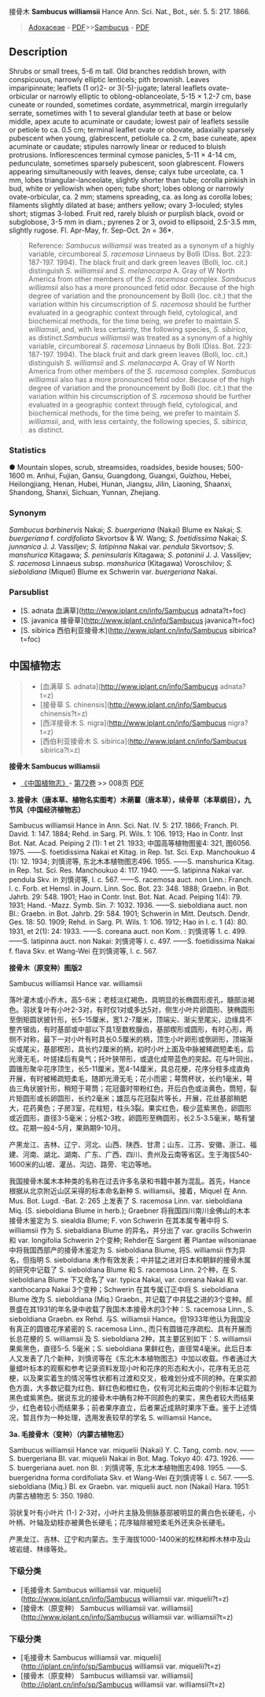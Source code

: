 接骨木 **Sambucus williamsii** Hance Ann. Sci. Nat., Bot., sér. 5. 5: 217. 1866.

> [Adoxaceae](Adoxaceae-五福花科.md) - [PDF](http://www.iplant.cn/foc/pdf/Adoxaceae.pdf)>>[Sambucus](http://www.iplant.cn/info/Sambucus?t=foc) - [PDF](http://www.iplant.cn/foc/pdf/Sambucus.pdf)

## Description

Shrubs or small trees, 5-6 m tall. Old branches reddish brown, with conspicuous, narrowly elliptic lenticels; pith brownish. Leaves imparipinnate; leaflets (1 or)2- or 3(-5)-jugate; lateral leaflets ovate-orbicular or narrowly elliptic to oblong-oblanceolate, 5-15 × 1.2-7 cm, base cuneate or rounded, sometimes cordate, asymmetrical, margin irregularly serrate, sometimes with 1 to several glandular teeth at base or below middle, apex acute to acuminate or caudate; lowest pair of leaflets sessile or petiole to ca. 0.5 cm; terminal leaflet ovate or obovate, adaxially sparsely pubescent when young, glabrescent, petiolule ca. 2 cm, base cuneate, apex acuminate or caudate; stipules narrowly linear or reduced to bluish protrusions. Inflorescences terminal cymose panicles, 5-11 × 4-14 cm, pedunculate, sometimes sparsely pubescent, soon glabrescent. Flowers appearing simultaneously with leaves, dense; calyx tube urceolate, ca. 1 mm, lobes triangular-lanceolate, slightly shorter than tube; corolla pinkish in bud, white or yellowish when open; tube short; lobes oblong or narrowly ovate-orbicular, ca. 2 mm; stamens spreading, ca. as long as corolla lobes; filaments slightly dilated at base; anthers yellow; ovary 3-loculed; styles short; stigmas 3-lobed. Fruit red, rarely bluish or purplish black, ovoid or subglobose, 3-5 mm in diam.; pyrenes 2 or 3, ovoid to ellipsoid, 2.5-3.5 mm, slightly rugose. Fl. Apr-May, fr. Sep-Oct. 2*n* = 36*.

> Reference: 
>*Sambucus williamsii* was treated as a synonym of a highly variable, circumboreal *S. racemosa* Linnaeus by Bolli (Diss. Bot. 223: 187-197. 1994). The black fruit and dark green leaves (Bolli, loc. cit.) distinguish *S. williamsii* and *S. melanocarpa* A. Gray of W North America from other members of the *S. racemosa* complex. *Sambucus williamsii* also has a more pronounced fetid odor. Because of the high degree of variation and the pronouncement by Bolli (loc. cit.) that the variation within his circumscription of *S. racemosa* should be further evaluated in a geographic context through field, cytological, and biochemical methods, for the time being, we prefer to maintain *S. williamsii*, and, with less certainty, the following species, *S. sibirica*, as distinct.*Sambucus williamsii* was treated as a synonym of a highly variable, circumboreal *S. racemosa* Linnaeus by Bolli (Diss. Bot. 223: 187-197. 1994). The black fruit and dark green leaves (Bolli, loc. cit.) distinguish *S. williamsii* and *S. melanocarpa* A. Gray of W North America from other members of the *S. racemosa* complex. *Sambucus williamsii* also has a more pronounced fetid odor. Because of the high degree of variation and the pronouncement by Bolli (loc. cit.) that the variation within his circumscription of *S. racemosa* should be further evaluated in a geographic context through field, cytological, and biochemical methods, for the time being, we prefer to maintain *S. williamsii*, and, with less certainty, the following species, *S. sibirica*, as distinct.

### Statistics
● Mountain slopes, scrub, streamsides, roadsides, beside houses; 500-1600 m. Anhui, Fujian, Gansu, Guangdong, Guangxi, Guizhou, Hebei, Heilongjiang, Henan, Hubei, Hunan, Jiangsu, Jilin, Liaoning, Shaanxi, Shandong, Shanxi, Sichuan, Yunnan, Zhejiang.

### Synonym
*Sambucus barbinervis* Nakai; *S. buergeriana* (Nakai) Blume ex Nakai; *S. buergeriana* f. *cordifoliata* Skvortsov & W. Wang; *S. foetidissima* Nakai; *S. junnanica* J. J. Vassiljev; *S. latipinna* Nakai var. *pendula* Skvortsov; *S. manshurica* Kitagawa; *S. peninsularis* Kitagawa; *S. potaninii* J. J. Vassiljev; *S. racemosa* Linnaeus subsp. *manshurica* (Kitagawa) Voroschilov; *S. sieboldiana* (Miquel) Blume ex Schwerin var. *buergeriana* Nakai.

### Parsublist

* [S.  adnata  血满草](http://www.iplant.cn/info/Sambucus adnata?t=foc)
* [S.  javanica  接骨草](http://www.iplant.cn/info/Sambucus javanica?t=foc)
* [S.  sibirica  西伯利亚接骨木](http://www.iplant.cn/info/Sambucus sibirica?t=foc)

## 中国植物志

> * [血满草  S.  adnata](http://www.iplant.cn/info/Sambucus adnata?t=z)
> * [接骨草  S.  chinensis](http://www.iplant.cn/info/Sambucus chinensis?t=z)
> * [西洋接骨木  S.  nigra](http://www.iplant.cn/info/Sambucus nigra?t=z)
> * [西伯利亚接骨木  S.  sibirica](http://www.iplant.cn/info/Sambucus sibirica?t=z)

**接骨木 Sambucus williamsii**

* [《中国植物志》](http://www.iplant.cn/frps)- [第72卷](http://www.iplant.cn/frps/vol/72) >> 008页 [PDF](http://www.iplant.cn/frps/pdf/72/008.PDF)

**3. 接骨木（唐本草、植物名实图考）木蒴藋（唐本草），续骨草（本草纲目），九节风（中国经济植物志）**

Sambucus williamsii Hance in Ann. Sci. Nat. IV. 5: 217. 1866; Franch. Pl. David. 1: 147. 1884; Rehd. in Sarg. Pl. Wils. 1: 106. 1913; Hao in Contr. Inst Bot. Nat. Acad. Peiping 2 (1): 1 et 21. 1933; 中国高等植物图鉴4: 321, 图6056. 1975. ——S. foetidissima Nakai et Kitag. in Rep. 1st. Sci. Exp. Manchoukuo 4 (1): 12. 1934; 刘慎谔等, 东北木本植物图志496. 1955. ——S. manshurica Kitag. in Rep. 1st. Sci. Res. Manchoukuo 4: 117. 1940. ——S. latipinna Nakai var. pendula Skv. in 刘慎谔等, l. c. 567. ——S. racemosa auct. non Linn.: Franch. l. c. Forb. et Hemsl. in Journ. Linn. Soc. Bot. 23: 348. 1888; Graebn. in Bot. Jahrb. 29: 548. 1901; Hao in Contr. Inst. Bot. Nat. Acad. Peiping 1(4): 79. 1931; Hand. -Mazz. Symb. Sin. 7: 1032. 1936. ——S. sieboldiana auct. non Bl.: Graebn. in Bot. Jahrb. 29: 584. 1901; Schwerin in Mitt. Deutsch. Dendr. Ges. 18: 50. 1909; Rehd. in Sarg. Pl. Wils. 1: 106. 1912; Hao in l. c. 1 (4): 80. 1931, et 2(1): 24: 1933. ——S. coreana auct. non Kom. : 刘慎谔等 1. c. 499. ——S. latipinna auct. non Nakai: 刘慎谔等 l. c. 497. ——S. foetidissima Nakai f. flava Skv. et Wang-Wei 在刘慎谔等, l. c. 567.

**接骨木（原变种）图版2**

Sambucus williamsii Hance var. williamsii

落叶灌木或小乔木，高5-6米；老枝淡红褐色，具明显的长椭圆形皮孔，髓部淡褐色。羽状复叶有小叶2-3对，有时仅1对或多达5对，侧生小叶片卵圆形、狭椭圆形至倒矩圆状披针形，长5-15厘米，宽1.2-7厘米，顶端尖、渐尖至尾尖，边缘具不整齐锯齿，有时基部或中部以下具1至数枚腺齿，基部楔形或圆形，有时心形，两侧不对称，最下一对小叶有时具长0.5厘米的柄，顶生小叶卵形或倒卵形，顶端渐尖或尾尖，基部楔形，具长约2厘米的柄，初时小叶上面及中脉被稀疏短柔毛，后光滑无毛，叶搓揉后有臭气；托叶狭带形，或退化成带蓝色的突起。花与叶同出，圆锥形聚伞花序顶生，长5-11厘米，宽4-14厘米，具总花梗，花序分枝多成直角开展，有时被稀疏短柔毛，随即光滑无毛；花小而密；萼筒杯状，长约1毫米，萼齿三角状披针形，稍短于萼筒；花冠蕾时带粉红色，开后白色或淡黄色，筒短，裂片矩圆形或长卵圆形，长约2毫米；雄蕊与花冠裂片等长，开展，花丝基部稍肥大，花药黄色；子房3室，花柱短，柱头3裂。果实红色，极少蓝紫黑色，卵圆形或近圆形，直径3-5毫米；分核2-3枚，卵圆形至椭圆形，长2.5-3.5毫米，略有皱纹。花期一般4-5月，果熟期9-10月。

产黑龙江、吉林、辽宁、河北、山西、陕西、甘肃；山东、江苏、安徽、浙江、福建、河南、湖北、湖南、广东、广西、四川、贵州及云南等省区。生于海拔540-1600米的山坡、灌丛、沟边、路旁、宅边等地。

我国接骨木属木本种类的名称在过去许多名录和书籍中甚为混乱。首先，Hance 根据从北京附近山区采得的标本命名新种 S. williamsii。接着，Miquel 在 Ann. Mus. Bot. Lugd. -Bat. 2: 265 上发表了 S. racemosa Linn. var. sieboldiana Miq. (S. sieboldiana Blume in herb.); Graebner 将我国四川南川金佛山的木本接骨木鉴定为 S. siealdia Blume; F. von Schwerin 在其本属专著中将 S. williamsii 作为 S. siebaldiana Blume 的异名，并分出了 var. gracilis Schwerin 和 var. longifolia Schwerin 2个变种; Rehder在 Sargent 著 Plantae wilsonianae 中将我国西部产的接骨木鉴定为 S. sieboldiana Blume, 将S. williamsii 作为异名，但指明 S. sieboldiana 未作有效发表；中并猛之进对日本和朝鲜的接骨木属的研究中记载了 S. sieboldiana Blume 和 S. racemosa Linn. 2个种，在 S. sieboldiana Blume 下又命名了 var. typica Nakai, var. coreana Nakai 和 var. xanthocarpa Nakai 3个变种；Schwerin 在其专属订正中将 S. sieboldiana Blume 改为 S. sieboldiana (Miq.) Graebn., 并记载了中井猛之进的3个变种。郝景盛在其1931的年名录中收载了我国木本接骨木的3个种：S. racemosa Linn., S. sieboldiana Graebn. ex Rehd. 与S. williamsii Hance。但1933年他认为我国没有真正的圆锥花序紧密的 S. racemosa Linn., 而只有圆锥花序疏松、具有开展而长总花梗的 S. williamsii 及 S. sieboldiana 2种，其主要区别如下：S. williamsii 果紫黑色，直径5-5. 5毫米；S. sieboldiana 果鲜红色，直径常4毫米。此后日本人又发表了几个新种，刘慎谔等在《东北木本植物图志》中加以收载。作者通过大量蜡叶标本的观察和参考记录资料发现小叶和花序的形态和大小，花序有无总花梗，以及果实着生的情况等性状都有过渡和交叉，极难划分成不同的种。在果实颜色方面，大多数记载为红色、鲜红色和橙红色，仅有河北和云南的个别标本记载为黑色或紫黑色。据说东北的接骨木中确有2种不同颜色的果实，黑色者较大而结果少，红色者较小而结果多；前者果序直立，后者果近成熟时果序下垂。鉴于上述情况，暂且作为一种处理，选用发表较早的学名 S. williamsii Hance。

**3a. 毛接骨木（变种）（内蒙古植物志）**

Sambucus williamsii Hance var. miquelii (Nakai) Y. C. Tang, comb. nov. ——S. buergeriana Bl. var. miquelii Nakai in Bot. Mag. Tokyo 40: 473. 1926. ——S. buergeriana auet. non Bl. : 刘慎谔等, 东北木本植物图志498. 1955. ——S. buergeridna forma cordifoliata Skv. et Wang-Wei 在刘慎谔等 l. c. 567. ——S. sieboldiana (Miq.) Bl. ex Graebn. var. miquelii auct. non (Nakai) Hara. 1951: 内蒙古植物志 5: 350. 1980.

羽状复叶有小叶片 (1-) 2-3对，小叶片主脉及侧脉基部被明显的黄白色长硬毛，小叶柄、叶轴及幼枝亦被黄色长硬毛；花序轴除被短柔毛外还夹杂长硬毛。

产黑龙江、吉林、辽宁和内蒙古。生于海拔1000-1400米的松林和桦木林中及山坡岩缝、林缘等处。

### 下级分类
* [毛接骨木  Sambucus williamsii var. miquelii](http://www.iplant.cn/info/Sambucus williamsii var. miquelii?t=z)
* [接骨木（原变种）  Sambucus williamsii var. williamsii](http://www.iplant.cn/info/Sambucus williamsii var. williamsii?t=z)

### 下级分类
* [毛接骨木  Sambucus williamsii var. miquelii](http://iplant.cn/info/sp/Sambucus williamsii var. miquelii?t=z)
* [接骨木（原变种）  Sambucus williamsii var. williamsii](http://iplant.cn/info/sp/Sambucus williamsii var. williamsii?t=z)
